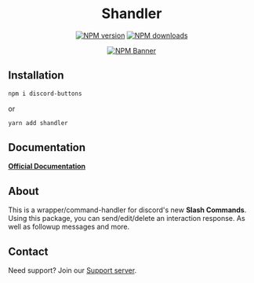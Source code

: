 <div align="center">
  <h1>Shandler</h1>
  <p>
    <a href="https://www.npmjs.com/package/shandler"><img src="https://img.shields.io/npm/v/shandler?maxAge=3600" alt="NPM version" /></a>
    <a href="https://www.npmjs.com/package/shandler"><img src="https://img.shields.io/npm/dt/shandler?maxAge=3600" alt="NPM downloads" /></a>
  </p>
  <p>
    <a href="https://www.npmjs.com/package/shandler"><img src="https://nodei.co/npm/shandler.png?compact=true" alt="NPM Banner"></a>
  </p>
</div>

## Installation
```sh
npm i discord-buttons
```
or
```sh
yarn add shandler
```

## Documentation
**[Official Documentation](https://shandler.js.org/)**

## About 
This is a wrapper/command-handler for discord's new **Slash Commands**. Using this package, you can send/edit/delete an interaction response. As well as followup messages and more.

## Contact
Need support? Join our [Support server](https://discord.gg/tMWmEJFq4m).
